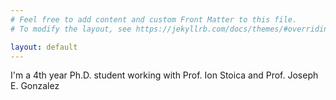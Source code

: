 ```yaml
---
# Feel free to add content and custom Front Matter to this file.
# To modify the layout, see https://jekyllrb.com/docs/themes/#overriding-theme-defaults

layout: default
---
```


I'm a 4th year Ph.D. student working with Prof. Ion Stoica and Prof. Joseph E. Gonzalez
